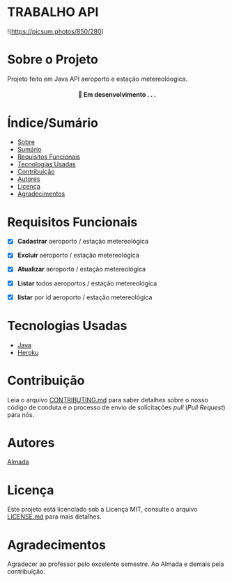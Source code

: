 # TRABALHO API


!(https://picsum.photos/850/280)

# Sobre o Projeto

Projeto feito em Java API aeroporto e estação metereolóogica.

<h4 align="center"> 
	🚧  Em desenvolvimento . . .
</h4>

# Índice/Sumário

* [Sobre](#sobre-o-projeto)
* [Sumário](#índice/sumário)
* [Requisitos Funcionais](#requisitos-funcionais)
* [Tecnologias Usadas](#tecnologias-usadas)
* [Contribuição](#contribuição)
* [Autores](#autores)
* [Licença](#licença)
* [Agradecimentos](#agradecimentos)


# Requisitos Funcionais 

- [x] **Cadastrar** aeroporto / estação metereológica
- [x] **Excluir** aeroporto / estação metereológica
- [x] **Atualizar** aeroporto / estação metereológica
- [x] **Listar** todos aeroportos / estação metereológica
- [x] **listar** por id aeroporto / estação metereológica



# Tecnologias Usadas

- [Java](https://www.java.com/pt-BR/)
- [Heroku](https://www.heroku.com)


# Contribuição

Leia o arquivo [CONTRIBUTING.md](CONTRIBUTING.md) para saber detalhes sobre o nosso código de conduta e o processo de envio de solicitações *pull* (*Pull Request*) para nós.

# Autores

[Almada](https://github.com/Almadavic)

# Licença

Este projeto está licenciado sob a Licença MIT,  consulte o arquivo [LICENSE.md](LICENSE.md) para mais detalhes.

# Agradecimentos

Agradecer ao professor pelo excelente semestre. Ao Almada e demais pela contribuição.
